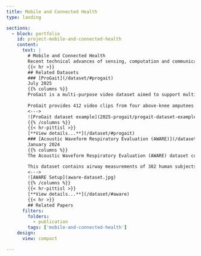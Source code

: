 ```yaml
---
title: Mobile and Connected Health
type: landing

sections:
  - block: portfolio
    id: project-mobile-and-connected-health
    content:
      text: |
        # Mobile and Connected Health
        Recent technical advances of sensing, computation and communication on mobile and embedded devices, such as smartphones and wearables, highlights the possibility of pervasive monitoring and unobtrusive diagnostics of various acute or chronic diseases, as convenient yet low-cost alternatives of medical-grade methods without any involvement of clinicians. Our research aims to fully unleash such potential of today’s mobile and embedded devices towards accurate, efficient yet cost-effective solutions to mobile and connected health, by employing modern AI tools and developing new AI algorithms to properly extract biomarkers from the mobile sensory data and provide sufficient interpretability to the extracted biomarkers. Currently, our integrated sensing and AI systems have been widely applied to various clinical applications including pulmonary telemedicine, post-discharge heart failure risk evaluation and mitigation, and orthopedic disease evaluation.
        {{< hr >}}
        ## Related Datasets
        ### [ProGait](/dataset/#progait)  
        July 2025  
        {{% columns %}}
        ProGait is a multi-purpose video dataset aimed to support multiple vision tasks on prosthesis users, including Video Object Segmentation, 2D Human Pose Estimation, and Gait Analysis.
        
        ProGait provides 412 video clips from four above-knee amputees when testing multiple newly-fitted prosthetic legs through walking trials, and depicts the presence, contours, poses, and gait patterns of human subjects with transfemoral prosthetic legs.
        <--->
        ![ProGait dataset example](2025-progait/progait-dataset-examples.jpg)
        {{% /columns %}}
        {{< hr-pittisl >}}
        [**View details...**](/dataset/#progait)
        ### [Acoustic Waveform Respiratory Evaluation (AWARE)](/dataset/#aware)
        January 2024  
        {{% columns %}}
        The Acoustic Waveform Respiratory Evaluation (AWARE) dataset consists of a group of human airway measurements, produced by our integrated AI and sensing systems for smart pulmonary telemedicine.

        This dataset contains airway measurements of 382 human subjects, including patients with various pulmonary diseases and healthy control subjects, recruited from the Children’s Hospital of Pittsburgh during the past 3 years.
        <--->
        ![AWARE Setup](aware-dataset.jpg)
        {{% /columns %}}
        {{< hr-pittisl >}}
        [**View details...**](/dataset/#aware)
        {{< hr >}}
        ## Related Papers
      filters:
        folders:
          - publication
        tags: ['mobile-and-connected-health']
    design:
      view: compact

---
```

